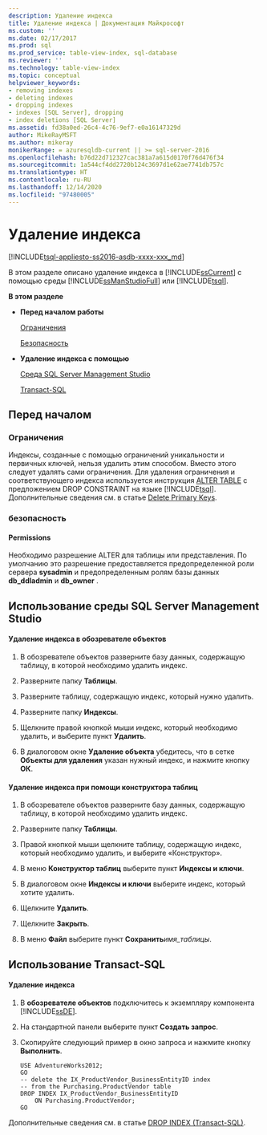 ```yaml
---
description: Удаление индекса
title: Удаление индекса | Документация Майкрософт
ms.custom: ''
ms.date: 02/17/2017
ms.prod: sql
ms.prod_service: table-view-index, sql-database
ms.reviewer: ''
ms.technology: table-view-index
ms.topic: conceptual
helpviewer_keywords:
- removing indexes
- deleting indexes
- dropping indexes
- indexes [SQL Server], dropping
- index deletions [SQL Server]
ms.assetid: fd38a0ed-26c4-4c76-9ef7-e0a16147329d
author: MikeRayMSFT
ms.author: mikeray
monikerRange: = azuresqldb-current || >= sql-server-2016
ms.openlocfilehash: b76d22d712327cac381a7a615d0170f76d476f34
ms.sourcegitcommit: 1a544cf4dd2720b124c3697d1e62ae7741db757c
ms.translationtype: HT
ms.contentlocale: ru-RU
ms.lasthandoff: 12/14/2020
ms.locfileid: "97480005"
---
```

# <a name="delete-an-index"></a>Удаление индекса
[!INCLUDE[tsql-appliesto-ss2016-asdb-xxxx-xxx_md](../../includes/tsql-appliesto-ss2016-asdb-xxxx-xxx-md.md)]

  В этом разделе описано удаление индекса в [!INCLUDE[ssCurrent](../../includes/sscurrent-md.md)] с помощью среды [!INCLUDE[ssManStudioFull](../../includes/ssmanstudiofull-md.md)] или [!INCLUDE[tsql](../../includes/tsql-md.md)].  
  
 **В этом разделе**  
  
-   **Перед началом работы**  
  
     [Ограничения](#Restrictions)  
  
     [Безопасность](#Security)  
  
-   **Удаление индекса с помощью**  
  
     [Среда SQL Server Management Studio](#SSMSProcedure)  
  
     [Transact-SQL](#TsqlProcedure)  
  
##  <a name="before-you-begin"></a><a name="BeforeYouBegin"></a> Перед началом  
  
###  <a name="limitations-and-restrictions"></a><a name="Restrictions"></a> Ограничения  
 Индексы, созданные с помощью ограничений уникальности и первичных ключей, нельзя удалить этим способом. Вместо этого следует удалять сами ограничения. Для удаления ограничения и соответствующего индекса используется инструкция [ALTER TABLE](../../t-sql/statements/alter-table-transact-sql.md) с предложением DROP CONSTRAINT на языке [!INCLUDE[tsql](../../includes/tsql-md.md)]. Дополнительные сведения см. в статье [Delete Primary Keys](../../relational-databases/tables/delete-primary-keys.md).  
  
###  <a name="security"></a><a name="Security"></a> безопасность  
  
####  <a name="permissions"></a><a name="Permissions"></a> Permissions  
 Необходимо разрешение ALTER для таблицы или представления. По умолчанию это разрешение предоставляется предопределенной роли сервера **sysadmin** и предопределенным ролям базы данных **db_ddladmin** и **db_owner** .  
  
##  <a name="using-sql-server-management-studio"></a><a name="SSMSProcedure"></a> Использование среды SQL Server Management Studio  
  
#### <a name="to-delete-an-index-by-using-object-explorer"></a>Удаление индекса в обозревателе объектов  
  
1.  В обозревателе объектов разверните базу данных, содержащую таблицу, в которой необходимо удалить индекс.  
  
2.  Разверните папку **Таблицы**.  
  
3.  Разверните таблицу, содержащую индекс, который нужно удалить.  
  
4.  Разверните папку **Индексы**.  
  
5.  Щелкните правой кнопкой мыши индекс, который необходимо удалить, и выберите пункт **Удалить**.  
  
6.  В диалоговом окне **Удаление объекта** убедитесь, что в сетке **Объекты для удаления** указан нужный индекс, и нажмите кнопку **ОК**.  
  
#### <a name="to-delete-an-index-using-table-designer"></a>Удаление индекса при помощи конструктора таблиц  
  
1.  В обозревателе объектов разверните базу данных, содержащую таблицу, в которой необходимо удалить индекс.  
  
2.  Разверните папку **Таблицы**.  
  
3.  Правой кнопкой мыши щелкните таблицу, содержащую индекс, который необходимо удалить, и выберите «Конструктор».  
  
4.  В меню **Конструктор таблиц** выберите пункт **Индексы и ключи**.  
  
5.  В диалоговом окне **Индексы и ключи** выберите индекс, который хотите удалить.  
  
6.  Щелкните **Удалить**.  
  
7.  Щелкните **Закрыть**.  
  
8.  В меню **Файл** выберите пункт **Сохранить**_имя_таблицы_.  
  
##  <a name="using-transact-sql"></a><a name="TsqlProcedure"></a> Использование Transact-SQL  
  
#### <a name="to-delete-an-index"></a>Удаление индекса  
  
1.  В **обозревателе объектов** подключитесь к экземпляру компонента [!INCLUDE[ssDE](../../includes/ssde-md.md)].  
  
2.  На стандартной панели выберите пункт **Создать запрос**.  
  
3.  Скопируйте следующий пример в окно запроса и нажмите кнопку **Выполнить**.  
  
    ```  
    USE AdventureWorks2012;  
    GO  
    -- delete the IX_ProductVendor_BusinessEntityID index  
    -- from the Purchasing.ProductVendor table  
    DROP INDEX IX_ProductVendor_BusinessEntityID   
        ON Purchasing.ProductVendor;  
    GO  
    ```  
  
 Дополнительные сведения см. в статье [DROP INDEX (Transact-SQL)](../../t-sql/statements/drop-index-transact-sql.md).  
  
  
